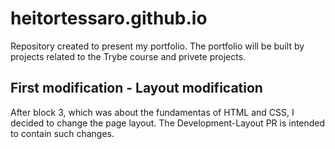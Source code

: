 # heitortessaro.github.io

Repository created to present my portfolio. The portfolio will be built by projects related to the Trybe course and privete projects.

## First modification - Layout modification

After block 3, which was about the fundamentas of HTML and CSS, I decided to change the page layout. The Development-Layout PR is intended to contain such changes.
